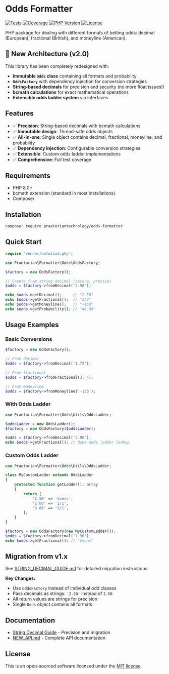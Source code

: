 # Odds Formatter

[![Tests](https://github.com/praetoriantechnology/odds-formatter/workflows/Tests/badge.svg?branch=new_api)](https://github.com/praetoriantechnology/odds-formatter/actions)
[![Coverage](https://img.shields.io/badge/coverage-100%25-brightgreen)](https://github.com/praetoriantechnology/odds-formatter/actions)
[![PHP Version](https://img.shields.io/badge/php-8.1%2B-blue)](https://php.net)
[![License](https://img.shields.io/badge/license-MIT-green)](LICENSE)

PHP package for dealing with different formats of betting odds: decimal (European), fractional (British), and moneyline (American).

## 🚀 New Architecture (v2.0)

This library has been completely redesigned with:

- **Immutable `Odds` class** containing all formats and probability
- **`OddsFactory`** with dependency injection for conversion strategies
- **String-based decimals** for precision and security (no more float issues!)
- **bcmath calculations** for exact mathematical operations
- **Extensible odds ladder system** via interfaces

## Features

- ✅ **Precision**: String-based decimals with bcmath calculations
- ✅ **Immutable design**: Thread-safe odds objects
- ✅ **All-in-one**: Single object contains decimal, fractional, moneyline, and probability
- ✅ **Dependency injection**: Configurable conversion strategies
- ✅ **Extensible**: Custom odds ladder implementations
- ✅ **Comprehensive**: Full test coverage

## Requirements

- PHP 8.0+
- bcmath extension (standard in most installations)
- Composer

## Installation

```bash
composer require praetoriantechnology/odds-formatter
```

## Quick Start

```php
require 'vendor/autoload.php';

use Praetorian\Formatter\Odds\OddsFactory;

$factory = new OddsFactory();

// Create from string decimal (secure, precise)
$odds = $factory->fromDecimal('2.50');

echo $odds->getDecimal();     // "2.50"
echo $odds->getFractional();  // "3/2"
echo $odds->getMoneyline();   // "+150"
echo $odds->getProbability(); // "40.00"
```

## Usage Examples

### Basic Conversions

```php
$factory = new OddsFactory();

// From decimal
$odds = $factory->fromDecimal('1.75');

// From fractional
$odds = $factory->fromFractional(3, 4);

// From moneyline
$odds = $factory->fromMoneyline('-133');
```

### With Odds Ladder

```php
use Praetorian\Formatter\Odds\Utils\OddsLadder;

$oddsLadder = new OddsLadder();
$factory = new OddsFactory($oddsLadder);

$odds = $factory->fromDecimal('2.00');
echo $odds->getFractional(); // Uses odds ladder lookup
```

### Custom Odds Ladder

```php
use Praetorian\Formatter\Odds\Utils\OddsLadder;

class MyCustomLadder extends OddsLadder
{
    protected function getLadder(): array
    {
        return [
            '1.50' => 'evens',
            '2.00' => '1/1',
            '3.00' => '2/1',
        ];
    }
}

$factory = new OddsFactory(new MyCustomLadder());
$odds = $factory->fromDecimal('1.90');
echo $odds->getFractional(); // "evens"
```

## Migration from v1.x

See [STRING_DECIMAL_GUIDE.md](STRING_DECIMAL_GUIDE.md) for detailed migration instructions.

**Key Changes:**
- Use `OddsFactory` instead of individual odd classes
- Pass decimals as strings: `'2.50'` instead of `2.50`
- All return values are strings for precision
- Single `Odds` object contains all formats

## Documentation

- [String Decimal Guide](STRING_DECIMAL_GUIDE.md) - Precision and migration
- [NEW_API.md](NEW_API.md) - Complete API documentation

## License

This is an open-sourced software licensed under the [MIT license](LICENSE).
